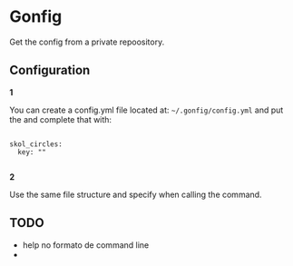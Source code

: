 # Gonfig

Get the config from a private repoository.


## Configuration

__1__

You can create a config.yml file located at: ```~/.gonfig/config.yml``` and put the and complete that with: 

```

skol_circles:
  key: ""
  
```


__2__

Use the same file structure and specify when calling the command.




## TODO

- help no formato de command line
- 
